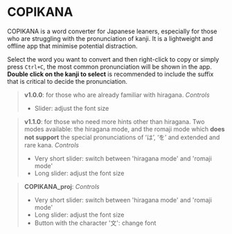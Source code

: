 # COPIKANA
COPIKANA is a word converter for Japanese leaners, especially for those who are struggling with the pronunciation of kanji. It is a lightweight and offline app that minimise potential distraction.

Select the word you want to convert and then right-click to copy or simply press `Ctrl+C`, the most common pronunciation will be shown in the app. **Double click on the kanji to select** is recommended to include the suffix that is critical to decide the pronunciation.

> **v1.0.0**: for those who are already familiar with hiragana.
> *Controls*
> - Slider: adjust the font size

> **v1.1.0**: for those who need more hints other than hiragana. Two modes available: the hiragana mode, and the romaji mode which **does not support** the special pronunciations of ‘は’, ‘を’ and extended and rare kana.
> *Controls*
> - Very short slider: switch between 'hiragana mode' and 'romaji mode'
> - Long slider: adjust the font size

>**COPIKANA_proj**: 
>*Controls*
> - Very short slider: switch between 'hiragana mode' and 'romaji mode'
> - Long slider: adjust the font size
> - Button with the character '文': change font
